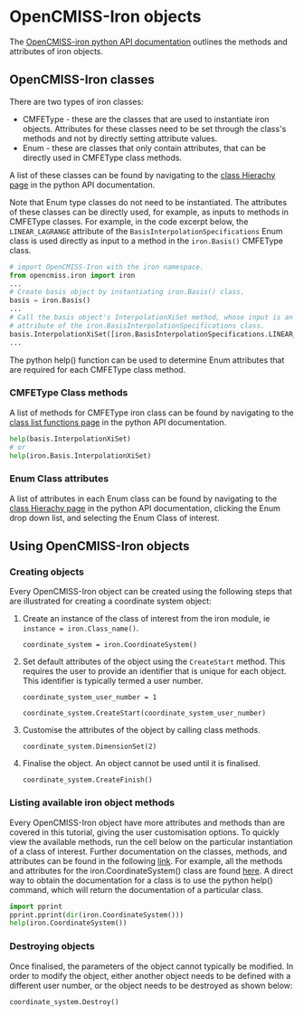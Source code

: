 # OpenCMISS-Iron objects

The [OpenCMISS-iron python API documentation](http://staging.opencmiss.org/documentation/apidoc/iron/latest/python/index.html) outlines the methods and attributes of iron objects.

## OpenCMISS-Iron classes 
There are two types of iron classes:
 - CMFEType - these are the classes that are used to instantiate iron objects. Attributes for these classes need to be set through the class's methods and not by directly setting attribute values.
 - Enum -  these are classes that only contain attributes, that can be directly used in CMFEType class methods. 

A list of these classes can be found by navigating to the [class Hierachy page](http://opencmiss.org/documentation/apidoc/iron/latest/python/hierarchy.html) in the python API documentation. 

Note that Enum type classes do not need to be instantiated. The attributes of these classes can be directly used, for example, as inputs to methods in CMFEType classes. For example, in the code excerpt below, the `LINEAR_LAGRANGE` attribute of the `BasisInterpolationSpecifications` Enum class is used directly as input to a method in the `iron.Basis()` CMFEType class.

```python
# import OpenCMISS-Iron with the iron namespace.
from opencmiss.iron import iron 
...
# Create basis object by instantiating iron.Basis() class.
basis = iron.Basis() 
...
# Call the basis object's InterpolationXiSet method, whose input is an 
# attribute of the iron.BasisInterpolationSpecifications class.
basis.InterpolationXiSet([iron.BasisInterpolationSpecifications.LINEAR_LAGRANGE])
...

```

The python help() function can be used to determine Enum attributes that are required for each CMFEType class method.

### CMFEType Class methods

A list of methods for CMFEType iron class can be found by navigating to the [class list functions page](http://opencmiss.org/documentation/apidoc/iron/latest/python/namespaceiron.html#func-members) in the python API documentation. 
```python
help(basis.InterpolationXiSet)
# or
help(iron.Basis.InterpolationXiSet)

```
### Enum Class attributes

A list of attributes in each Enum class can be found by navigating to the [class Hierachy page](http://opencmiss.org/documentation/apidoc/iron/latest/python/hierarchy.html) in the python API documentation, clicking the Enum drop down list, and selecting the Enum Class of interest.

## Using OpenCMISS-Iron objects

### Creating objects

Every OpenCMISS-Iron object can be created using the following steps that are illustrated for creating a coordinate system object:


1. Create an instance of the class of interest from the iron module, ie `instance = iron.Class_name()`.

    `coordinate_system = iron.CoordinateSystem()`


2. Set default attributes of the object using the `CreateStart` method. This requires the user to provide an identifier that is unique for each object. This identifier is typically termed a user number.

    `coordinate_system_user_number = 1`

    `coordinate_system.CreateStart(coordinate_system_user_number)`


3. Customise the attributes of the object by calling class methods.

    `coordinate_system.DimensionSet(2)`


4. Finalise the object. An object cannot be used until it is finalised.

    `coordinate_system.CreateFinish()`


### Listing available iron object methods

Every OpenCMISS-Iron object have more attributes and methods than are covered in this tutorial, giving the user customisation options. To quickly view the available methods, run the cell below on the particular instantiation of a class of interest. Further documentation on the classes, methods, and attributes can be found in the following [link](http://opencmiss.org/documentation/apidoc/iron/latest/python/annotated.html). For example, all the methods and attributes for the iron.CoordinateSystem() class are found [here](http://opencmiss.org/documentation/apidoc/iron/latest/python/classiron_1_1_coordinate_system.html). A direct way to obtain the documentation for a class is to use the python help() command, which will return the documentation of a particular class.

```python
import pprint
pprint.pprint(dir(iron.CoordinateSystem()))
help(iron.CoordinateSystem())
```

### Destroying objects

Once finalised, the parameters of the object cannot typically be modified. In order to modify the object, either another object needs to be defined with a different user number, or the object needs to be destroyed as shown below:

`coordinate_system.Destroy()`

